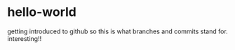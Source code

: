 # hello-world
getting introduced to github
so this is what branches and commits stand for. interesting!!
